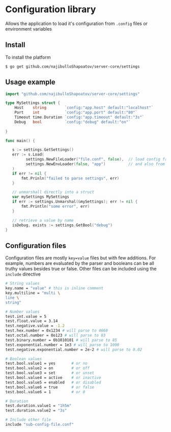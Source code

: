 # Configuration library

Allows the application to load it's configuration from `.config` files or environment variables

## Install

To install the platform

```
$ go get github.com/najibulloShapoatov/server-core/settings
```

## Usage example

```go
import "github.com/najibulloShapoatov/server-core/settings"

type MySettings struct {
    Host    string        `config:"app.host" default:"localhost"`
    Port    int           `config:"app.port" default:"80"`
    Timeout time.Duration `config:"app.timeout" default:"3s"`
    Debug   bool          `config:"debug" default:"on"`
    
}

func main() {

   s := settings.GetSettings()
   err := s.Load(
         settings.NewFileLoader("file.conf", false),  // load config from this file
         settings.NewEnvLoader(false, "app")          // and also from environment variables
   )
   if err != nil {
       fmt.Prinln("failed to parse settings", err)
   }

   // unmarshall directly into a struct
   var mySettings MySettings
   if err := settings.Unmarshal(&mySettings); err != nil {
       fmt.Println("some error", err)
   }

   // retrieve a value by name
   isDebug, exists := settings.GetBool("debug")
}

```

## Configuration files

Configuration files are mostly `key=value` files but with few additions. For example, numbers are evaluated by the parser and booleans can be all truthy values besides true or false. Other files can be included using the `include` directive

```bash
# String values
key.name = "value" # this is inline comment
key.multiline = "multi \
line \
string"

# Number values
test.int.value = 5
test.float.value = 3.14
test.negative.value = -1.2
test.hex.number = 0x1234 # will parse to 4660
test.octal.number = 0o123 # will parse to 83
test.binary.number = 0b1010101 # will parse to 85
test.exponential.number = 1e3 # will parse to 1000
test.negative.exponential.number = 2e-2 # will parse to 0.02

# Boolean values
test.bool.value1 = yes       # or no
test.bool.value2 = on        # or off
test.bool.value3 = set       # or unset
test.bool.value4 = active    # or inactive
test.bool.value5 = enabled   # or disabled
test.bool.value6 = true      # or false
test.bool.value6 = 1         # or 0

# Duration
test.duration.value1 = "1h5m"
test.duration.value2 = "3s"

# Include other file
include "sub-config-file.conf"
```